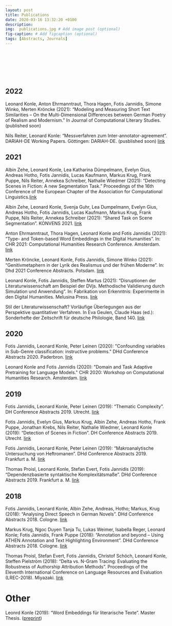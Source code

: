 ```yaml
---
layout: post
title: Publications
date: 2020-03-16 13:32:20 +0100
description: 
img:  publications.jpg # Add image post (optional)
fig-caption: # Add figcaption (optional)
tags: [Abstracts, Journals]
---
```

&nbsp;&nbsp;&nbsp;&nbsp;&nbsp;&nbsp;&nbsp;&nbsp;&nbsp;&nbsp;&nbsp;&nbsp;&nbsp;&nbsp;&nbsp;&nbsp;&nbsp;&nbsp;&nbsp;&nbsp;&nbsp;&nbsp;&nbsp;&nbsp;&nbsp;&nbsp;&nbsp;&nbsp;&nbsp;&nbsp;&nbsp;&nbsp;
&nbsp;&nbsp;&nbsp;&nbsp;&nbsp;&nbsp;&nbsp;&nbsp;&nbsp;&nbsp;&nbsp;&nbsp;&nbsp;&nbsp;&nbsp;&nbsp;&nbsp;&nbsp;&nbsp;&nbsp;&nbsp;&nbsp;&nbsp;&nbsp;&nbsp;&nbsp;&nbsp;&nbsp;&nbsp;&nbsp;&nbsp;&nbsp;
&nbsp;&nbsp;&nbsp;&nbsp;&nbsp;&nbsp;&nbsp;&nbsp;&nbsp;&nbsp;&nbsp;&nbsp;&nbsp;&nbsp;&nbsp;&nbsp;&nbsp;&nbsp;&nbsp;&nbsp;&nbsp;&nbsp;&nbsp;&nbsp;&nbsp;&nbsp;&nbsp;&nbsp;&nbsp;&nbsp;&nbsp;&nbsp;
&nbsp;&nbsp;&nbsp;&nbsp;&nbsp;&nbsp;&nbsp;&nbsp;&nbsp;&nbsp;&nbsp;&nbsp;&nbsp;&nbsp;&nbsp;&nbsp;&nbsp;&nbsp;&nbsp;&nbsp;&nbsp;&nbsp;&nbsp;&nbsp;&nbsp;&nbsp;&nbsp;&nbsp;&nbsp;&nbsp;&nbsp;&nbsp;
&nbsp;&nbsp;&nbsp;&nbsp;&nbsp;&nbsp;&nbsp;&nbsp;&nbsp;&nbsp;&nbsp;&nbsp;&nbsp;&nbsp;&nbsp;&nbsp;&nbsp;&nbsp;&nbsp;&nbsp;&nbsp;&nbsp;&nbsp;&nbsp;&nbsp;&nbsp;&nbsp;&nbsp;&nbsp;&nbsp;&nbsp;&nbsp;
&nbsp;&nbsp;&nbsp;&nbsp;&nbsp;&nbsp;&nbsp;&nbsp;&nbsp;&nbsp;&nbsp;&nbsp;&nbsp;&nbsp;&nbsp;&nbsp;&nbsp;&nbsp;&nbsp;&nbsp;&nbsp;&nbsp;&nbsp;&nbsp;&nbsp;&nbsp;&nbsp;&nbsp;&nbsp;&nbsp;&nbsp;&nbsp;
&nbsp;&nbsp;&nbsp;&nbsp;&nbsp;&nbsp;&nbsp;&nbsp;&nbsp;&nbsp;&nbsp;&nbsp;&nbsp;&nbsp;&nbsp;&nbsp;&nbsp;&nbsp;&nbsp;&nbsp;&nbsp;&nbsp;&nbsp;&nbsp;&nbsp;&nbsp;&nbsp;&nbsp;&nbsp;&nbsp;&nbsp;&nbsp;
&nbsp;&nbsp;&nbsp;&nbsp;&nbsp;&nbsp;&nbsp;&nbsp;&nbsp;&nbsp;&nbsp;&nbsp;&nbsp;&nbsp;&nbsp;&nbsp;&nbsp;&nbsp;&nbsp;&nbsp;&nbsp;&nbsp;&nbsp;&nbsp;&nbsp;&nbsp;&nbsp;&nbsp;&nbsp;&nbsp;&nbsp;&nbsp;
&nbsp;&nbsp;&nbsp;&nbsp;&nbsp;&nbsp;&nbsp;&nbsp;&nbsp;&nbsp;&nbsp;&nbsp;&nbsp;&nbsp;&nbsp;&nbsp;&nbsp;&nbsp;&nbsp;&nbsp;&nbsp;&nbsp;&nbsp;&nbsp;&nbsp;&nbsp;&nbsp;&nbsp;&nbsp;&nbsp;&nbsp;&nbsp;
&nbsp;&nbsp;&nbsp;&nbsp;&nbsp;&nbsp;&nbsp;&nbsp;&nbsp;&nbsp;&nbsp;&nbsp;&nbsp;&nbsp;&nbsp;&nbsp;&nbsp;&nbsp;&nbsp;&nbsp;&nbsp;&nbsp;&nbsp;&nbsp;&nbsp;&nbsp;&nbsp;&nbsp;&nbsp;&nbsp;&nbsp;&nbsp;
&nbsp;&nbsp;&nbsp;&nbsp;&nbsp;&nbsp;&nbsp;&nbsp;&nbsp;&nbsp;&nbsp;&nbsp;&nbsp;&nbsp;&nbsp;&nbsp;&nbsp;&nbsp;&nbsp;&nbsp;&nbsp;&nbsp;&nbsp;&nbsp;&nbsp;&nbsp;&nbsp;&nbsp;&nbsp;&nbsp;&nbsp;&nbsp;
&nbsp;&nbsp;&nbsp;&nbsp;&nbsp;&nbsp;&nbsp;&nbsp;&nbsp;&nbsp;&nbsp;&nbsp;&nbsp;&nbsp;&nbsp;&nbsp;&nbsp;&nbsp;&nbsp;&nbsp;&nbsp;&nbsp;&nbsp;&nbsp;&nbsp;&nbsp;&nbsp;&nbsp;&nbsp;&nbsp;&nbsp;&nbsp;
&nbsp;&nbsp;&nbsp;&nbsp;&nbsp;&nbsp;&nbsp;&nbsp;&nbsp;&nbsp;&nbsp;&nbsp;&nbsp;&nbsp;&nbsp;&nbsp;&nbsp;&nbsp;&nbsp;&nbsp;&nbsp;&nbsp;&nbsp;&nbsp;&nbsp;&nbsp;&nbsp;&nbsp;&nbsp;&nbsp;&nbsp;&nbsp;
&nbsp;&nbsp;&nbsp;&nbsp;&nbsp;&nbsp;
&nbsp;&nbsp;&nbsp;&nbsp;&nbsp;&nbsp;
## 2022

Leonard Konle, Anton Ehrmanntraut, Thora Hagen, Fotis Jannidis, Simone Winko, Merten Kröncke (2021):  “Modeling and Measuring Short Text Similarities – On the Multi-Dimensional Differences between German Poetry of Realism and Modernism.” In Journal of Computational Literary Studies. (published soon) <br>

Nils Reiter, Leonard Konle: “Messverfahren zum Inter-annotator-agreement”. DARIAH-DE Working Papers. Göttingen: DARIAH-DE. (pusblished soon)
<a href="https://de.dariah.eu/working-papers">link</a><br>

## 2021

Albin Zehe, Leonard Konle, Lea Katharina Dümpelmann, Evelyn Gius, Andreas Hotho, Fotis Jannidis, Lucas Kaufmann, Markus Krug, Frank Puppe, Nils Reiter, Annekea Schreiber, Nathalie Wiedmer (2021): “Detecting Scenes in Fiction: A new Segmentation Task.” Proceedings of the 16th Conference of the European Chapter of the Association for Computational Linguistics.<a href="[https://zenodo.org/record/6304590#.Yos1HqhBzOg](https://aclanthology.org/2021.eacl-main.276/)">link</a><br>

Albin Zehe, Leonard Konle, Svenja Guhr, Lea Dumpelmann, Evelyn Gius, Andreas Hotho, Fotis Jannidis, Lucas Kaufmann, Markus Krug, Frank Puppe, Nils Reiter, Annekea Schreiber (2021): “Shared Task on Scene Segmentation”. KONVENS 2021. <a href="http://ceur-ws.org/Vol-3001/">link</a><br>

Anton Ehrmanntraut, Thora Hagen, Leonard Konle and Fotis Jannidis (2021): “Type- and Token-based Word Embeddings in the Digital Humanities”. In: CHR 2021: Computational Humanities Research Conference. Amsterdam. <a href="[https://zenodo.org/record/6304590#.Yos1HqhBzOg](http://ceur-ws.org/Vol-2989/long_paper35.pdf)">link</a><br>

Merten Kröncke, Leonard Konle, Fotis Jannidis, Simone Winko (2021): “Genitivmetaphern in der Lyrik des Realismus und der frühen Moderne”. In: Dhd 2021 Conference Abstracts. Potsdam. <a href="https://zenodo.org/record/6304590#.Yos1HqhBzOg">link</a><br>

Leonard Konle, Fotis Jannidis, Steffen Martus (2021): “Disruptionen der Literaturwissenschaft am Beispiel der DVjs. Methodische Validierung durch Simulation und Anwendung”. In: Fabrikation von Erkenntnis: Experimente in den Digital Humanities. Melusina Press. <a href="https://www.melusinapress.lu/projects/fabrikation-von-erkenntnis">link</a><br>

Stil der Literaturwissenschaft? Vorläufige Überlegungen aus der Perspektive quantitativer Verfahren. In Eva Geulen, Claude Haas (ed.): Sonderhefte der Zeitschrift für deutsche Philologie, Band 140. <a href="https://esv.info/978-3-503-20679-7">link</a>

## 2020
Fotis Jannidis, Leonard Konle, Peter Leinen (2020): "Confounding variables in Sub-Genre classification: instructive problems." DHd Conference Abstracts 2020. Paderbron. <a href="https://zenodo.org/record/3666690#.YFCpa51KjOh">link</a><br>

Leonard Konle and Fotis Jannidis (2020): "Domain and Task Adaptive Pretraining for Language Models." CHR 2020: Workshop on Computational Humanities Research. Amsterdam. <a href="http://ceur-ws.org/Vol-2723/short33.pdf">link</a><br>
## 2019
Fotis Jannidis, Leonard Konle, Peter Leinen (2019): “Thematic Complexity”. DH Conference Abstracts 2019. Utrecht. <a href="https://dev.clariah.nl/files/dh2019/boa/0504.html">link</a><br>

Fotis Jannidis, Evelyn Gius, Markus Krug, Albin Zehe, Andreas Hotho, Frank Puppe, Jonathan Krebs, Nils Reiter, Nathalie Wiedmer, Leonard Konle (2019): “Detection of Scenes in Fiction”. DH Conference Abstracts 2019. Utrecht. <a href="https://dev.clariah.nl/files/dh2019/boa/0608.html">link</a><br>

Fotis Jannidis, Leonard Konle, Peter Leinen (2019): “Makroanalytische Untersuchung von Heftromanen”. DHd Conference Abstracts 2019. Frankfurt a. M. <a href="https://zenodo.org/record/2596095#.XTM9YlUzZhE">link</a><br>

Thomas Proisl, Leonard Konle, Stefan Evert, Fotis Jannidis (2019): “Dependenzbasierte syntaktische Komplexitätsmaße”. DHd Conference Abstracts 2019. Frankfurt a. M. <a href="https://zenodo.org/record/2596095#.XTM9YlUzZhE">link</a><br>
## 2018
Fotis Jannidis,  Leonard Konle,  Albin Zehe, Andreas, Hotho; Markus, Krug (2018): “Analysing Direct Speech in German Novels”. DHd Conference Abstracts 2018. Cologne. <a href="http://dhd2018.uni-koeln.de/wp-content/uploads/boa-DHd2018-web-ISBN.pdf">link</a><br>

Markus Krug, Ngoc Duyen Tanja Tu, Lukas  Weimer, Isabella Reger, Leonard Konle; Fotis Jannidis, Frank Puppe (2018): “Annotation and beyond – Using ATHEN Annotation and Text Highlighting Environment”.  DHd Conference Abstracts 2018. Cologne. <a href="http://dhd2018.uni-koeln.de/wp-content/uploads/boa-DHd2018-web-ISBN.pdf">link</a><br>

Thomas Proisl, Stefan Evert, Fotis Jannidis, Christof Schöch, Leonard Konle, Steffen Pielström (2018): “Delta vs. N-Gram Tracing: Evaluating the Robustness of Authorship Attribution Methods”. Proceedings of the Eleventh International Conference on Language Resources and Evaluation (LREC-2018). Miyazaki. <a href="http://www.lrec-conf.org/proceedings/lrec2018/pdf/835.pdf">link</a><br>
# Other
Leonrd Konle (2019): “Word Embeddings für literarische Texte”. Master Thesis. (<a href="./../Konle_Thesis.pdf" download="thesis">preprint</a>)


